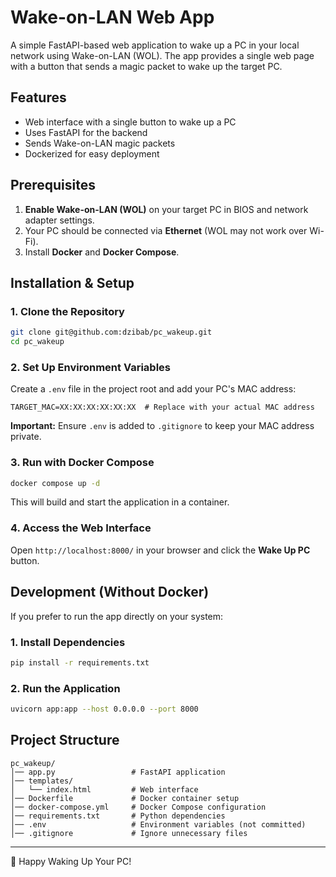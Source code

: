 # Wake-on-LAN Web App

A simple FastAPI-based web application to wake up a PC in your local network using Wake-on-LAN (WOL). The app provides a single web page with a button that sends a magic packet to wake up the target PC.

## Features
- Web interface with a single button to wake up a PC
- Uses FastAPI for the backend
- Sends Wake-on-LAN magic packets
- Dockerized for easy deployment

## Prerequisites
1. **Enable Wake-on-LAN (WOL)** on your target PC in BIOS and network adapter settings.
2. Your PC should be connected via **Ethernet** (WOL may not work over Wi-Fi).
3. Install **Docker** and **Docker Compose**.

## Installation & Setup

### 1. Clone the Repository
```sh
git clone git@github.com:dzibab/pc_wakeup.git
cd pc_wakeup
```

### 2. Set Up Environment Variables
Create a `.env` file in the project root and add your PC's MAC address:
```
TARGET_MAC=XX:XX:XX:XX:XX:XX  # Replace with your actual MAC address
```
**Important:** Ensure `.env` is added to `.gitignore` to keep your MAC address private.

### 3. Run with Docker Compose
```sh
docker compose up -d
```
This will build and start the application in a container.

### 4. Access the Web Interface
Open `http://localhost:8000/` in your browser and click the **Wake Up PC** button.

## Development (Without Docker)
If you prefer to run the app directly on your system:

### 1. Install Dependencies
```sh
pip install -r requirements.txt
```

### 2. Run the Application
```sh
uvicorn app:app --host 0.0.0.0 --port 8000
```

## Project Structure
```
pc_wakeup/
│── app.py                 # FastAPI application
│── templates/
│   └── index.html         # Web interface
│── Dockerfile             # Docker container setup
│── docker-compose.yml     # Docker Compose configuration
│── requirements.txt       # Python dependencies
│── .env                   # Environment variables (not committed)
│── .gitignore             # Ignore unnecessary files
```
---
🚀 Happy Waking Up Your PC!

